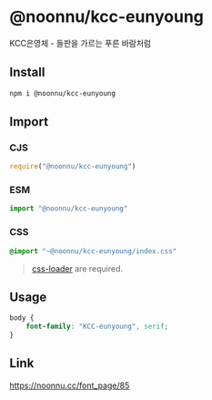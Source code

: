 # @noonnu/kcc-eunyoung
KCC은영체 - 들판을 가르는 푸른 바람처럼

## Install
```sh
npm i @noonnu/kcc-eunyoung
```
## Import
### CJS
```js
require("@noonnu/kcc-eunyoung")
```
### ESM
```js
import "@noonnu/kcc-eunyoung"
```
### CSS 
```css
@import "~@noonnu/kcc-eunyoung/index.css"
```
> [css-loader](https://github.com/webpack-contrib/css-loader) are required.

## Usage
```css
body {
    font-family: "KCC-eunyoung", serif;
}
```

## Link
https://noonnu.cc/font_page/85